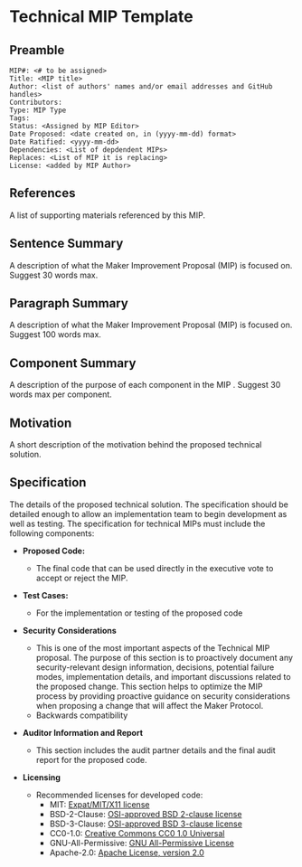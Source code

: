 # Technical MIP Template

## Preamble
```
MIP#: <# to be assigned>
Title: <MIP title>
Author: <list of authors' names and/or email addresses and GitHub handles>
Contributors:
Type: MIP Type
Tags:
Status: <Assigned by MIP Editor>
Date Proposed: <date created on, in (yyyy-mm-dd) format>
Date Ratified: <yyyy-mm-dd>
Dependencies: <List of depdendent MIPs>
Replaces: <List of MIP it is replacing>
License: <added by MIP Author>
```
## References

A list of supporting materials referenced by this MIP.

## Sentence Summary

A description of what the Maker Improvement Proposal (MIP) is focused on. Suggest 30 words max.

## Paragraph Summary

A description of what the Maker Improvement Proposal (MIP) is focused on. Suggest 100 words max.

## Component Summary

A description of the purpose of each component in the MIP . Suggest 30 words max per component.


## Motivation

A short description of the motivation behind the proposed technical solution. 

## Specification

The details of the proposed technical solution. The specification should be detailed enough to allow an implementation team to begin development as well as testing. The specification for technical MIPs must  include the following components:


- **Proposed Code:**
    -  The final code that can be used directly in the executive vote to accept or reject the MIP.


- **Test Cases:**
    - For the implementation or testing of the proposed code

- **Security Considerations**

    - This is one of the most important aspects of the Technical MIP proposal. The purpose of this section is to proactively document any security-relevant design information, decisions, potential failure modes, implementation details, and important discussions related to the proposed change. This section helps to optimize the MIP process by providing proactive guidance on security considerations when proposing a change that will affect the Maker Protocol.
    - Backwards compatibility

- **Auditor Information and Report**

    - This section includes the audit partner details and the final audit report for the proposed code.

- **Licensing**
    - Recommended licenses for developed code:
        -   MIT: [Expat/MIT/X11 license](https://opensource.org/licenses/MIT)
        -   BSD-2-Clause: [OSI-approved BSD 2-clause license](https://opensource.org/licenses/BSD-2-Clause)
        -   BSD-3-Clause: [OSI-approved BSD 3-clause license](https://opensource.org/licenses/BSD-3-Clause)
        -   CC0-1.0: [Creative Commons CC0 1.0 Universal](https://creativecommons.org/publicdomain/zero/1.0/)
        -   GNU-All-Permissive: [GNU All-Permissive License](http://www.gnu.org/prep/maintain/html_node/License-Notices-for-Other-Files.html)
        -   Apache-2.0: [Apache License, version 2.0](http://www.apache.org/licenses/LICENSE-2.0)
    
